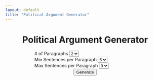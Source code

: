 ```yaml
---
layout: default
title: "Political Argument Generator"
---
```

<div class="container">

  <h1 style="text-align:center;">Political Argument Generator</h1>

  <form style="width:320px;margin:auto;">
    <div class="form-group">
      <label for="paragraphs"># of Paragraphs</label>
      <select class="form-control" id="paragraphs">
        <option>1</option>
        <option selected>2</option>
        <option>3</option>
        <option>4</option>
        <option>5</option>
      </select>
    </div>
    <div class="form-group">
      <label for="sentenceMin">Min Sentences per Paragraph</label>
      <select class="form-control" id="sentenceMin">
        <option>1</option>
        <option>2</option>
        <option>3</option>
        <option>4</option>
        <option selected>5</option>
        <option>6</option>
        <option>7</option>
        <option>8</option>
        <option>9</option>
      </select>
    </div>
    <div class="form-group">
      <label for="sentenceMax">Max Sentences per Paragraph</label>
      <select class="form-control" id="sentenceMax">
        <option>1</option>
        <option>2</option>
        <option>3</option>
        <option>4</option>
        <option>5</option>
        <option>6</option>
        <option>7</option>
        <option>8</option>
        <option selected>9</option>
      </select>
    </div>
    <div style="text-align:center"><button id="gen" type="button" class="btn btn-primary">Generate</button></div>
  </form>

  <div id="generated" style="padding-top:48px;max-width:640px;margin:auto;text-align:left;"></div>

</div>

<script src="main.js"></script>
